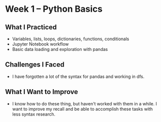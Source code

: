 # Week 1 – Python Basics

## What I Practiced
- Variables, lists, loops, dictionaries, functions, conditionals
- Jupyter Notebook workflow
- Basic data loading and exploration with pandas

## Challenges I Faced
- I have forgotten a lot of the syntax for pandas and working in dfs.

## What I Want to Improve
- I know how to do these thing, but haven't worked with them in a while. I want to improve my recall and be able to accomplish these tasks with less syntax research. 